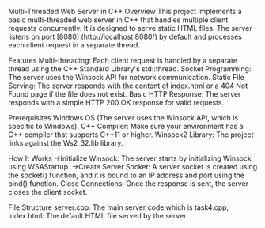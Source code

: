 Multi-Threaded Web Server in C++
Overview
This project implements a basic multi-threaded web server in C++ that handles multiple client requests concurrently. 
It is designed to serve static HTML files. The server listens on port [8080] (http://localhost:8080/) by default and processes each client request in a separate thread.

Features
Multi-threading: Each client request is handled by a separate thread using the C++ Standard Library's std::thread.
Socket Programming: The server uses the Winsock API for network communication.
Static File Serving: The server responds with the content of index.html or a 404 Not Found page if the file does not exist.
Basic HTTP Response: The server responds with a simple HTTP 200 OK response for valid requests.

Prerequisites
Windows OS (The server uses the Winsock API, which is specific to Windows).
C++ Compiler: Make sure your environment has a C++ compiler that supports C++11 or higher.
Winsock2 Library: The project links against the Ws2_32.lib library.


How It Works
->Initialize Winsock: The server starts by initializing Winsock using WSAStartup.
->Create Server Socket: A server socket is created using the socket() function, and it is bound to an IP address and port using the bind() function.
Close Connections: Once the response is sent, the server closes the client socket.

File Structure
server.cpp: The main server code which is task4.cpp,
index.html: The default HTML file served by the server.
